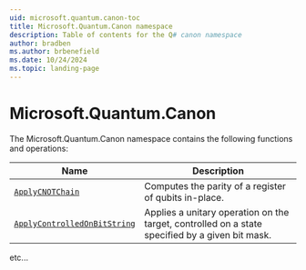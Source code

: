 ```yaml
---
uid: microsoft.quantum.canon-toc
title: Microsoft.Quantum.Canon namespace
description: Table of contents for the Q# canon namespace
author: bradben
ms.author: brbenefield
ms.date: 10/24/2024
ms.topic: landing-page
---
```


# Microsoft.Quantum.Canon

The Microsoft.Quantum.Canon namespace contains the following functions and operations:

| Name | Description |
|-----------|-------------|
| [`ApplyCNOTChain`](xref:Qdk.Microsoft.Quantum.Canon.ApplyCNOTChain) | Computes the parity of a register of qubits in-place. |
| [`ApplyControlledOnBitString`](xref:Qdk.Microsoft.Quantum.Canon.ApplyControlledOnBitString) | Applies a unitary operation on the target, controlled on a state specified by a given bit mask. |

etc...



